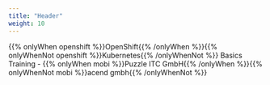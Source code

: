 ```yaml
---
title: "Header"
weight: 10
---
```


<!-- markdownlint-disable MD033 -->
<div class="pdf-header">
<p>{{% onlyWhen openshift %}}OpenShift{{% /onlyWhen %}}{{% onlyWhenNot openshift %}}Kubernetes{{% /onlyWhenNot %}} Basics Training - {{% onlyWhen mobi %}}Puzzle ITC GmbH{{% /onlyWhen %}}{{% onlyWhenNot mobi %}}acend gmbh{{% /onlyWhenNot %}}</p>
</div>
<!-- markdownlint-enable MD033 -->
